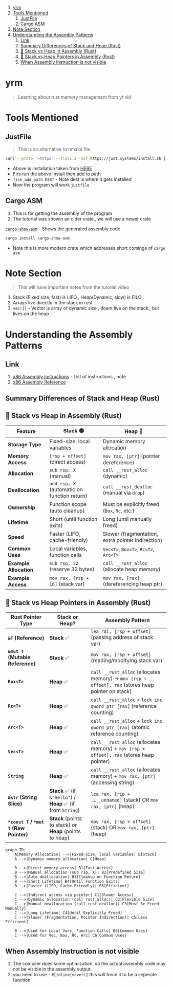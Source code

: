 1. [yrm](#yrm)
2. [Tools Mentioned](#tools-mentioned)
   1. [JustFile](#justfile)
   2. [Cargo ASM](#cargo-asm)
3. [Note Section](#note-section)
4. [Understanding the Assembly Patterns](#understanding-the-assembly-patterns)
   1. [Link](#link)
   2. [Summary Differences of Stack and Heap (Rust)](#summary-differences-of-stack-and-heap-rust)
   3. [📌 Stack vs Heap in Assembly (Rust)](#-stack-vs-heap-in-assembly-rust)
   4. [📌 Stack vs Heap Pointers in Assembly (Rust)](#-stack-vs-heap-pointers-in-assembly-rust)
   5. [When Assembly Instruction is not visible](#when-assembly-instruction-is-not-visible)

# yrm

> Learning about rust memory management from yt vid

# Tools Mentioned 

## JustFile 

> This is an alternative to nmake file 

```sh
curl --proto '=https' --tlsv1.2 -sSf https://just.systems/install.sh | bash -s -- --to DEST
``` 
- Above is installation taken from [HERE](https://just.systems/man/en/pre-built-binaries.html)
- Firs run the above install then add to path 
- `fish_add_path DEST` - Note dest is where it gets installed 
- Now the program will work `justfile`

## Cargo ASM 

1. This is for getting the assembly of the program 
2. The tutorial was showin an older crate , we will use a newer crate 

[`cargo-show-asm`](https://lib.rs/crates/cargo-show-asm) - Shows the generated assembly code 

```rs 
cargo install cargo-show-asm
```
- Note this is more modern crate which addresses short comings of `cargo asm`

# Note Section 

> This will have important notes from the tutorial video 

1. Stack (Fixed size, fast) is LIFO , Heap(Dynamic, slow) is FILO
2. Arrays live directly in the stack in rust 
3. `vec![]` - Vector is array of dynamic size , doent live on the stack , but lives on the heap


# Understanding the Assembly Patterns 

## Link 

1. [x86 Assembly Instructions](https://www.cs.virginia.edu/~evans/cs216/guides/x86.html) - List of instructions , note 
2. [x86 Assembly Reference](https://www.felixcloutier.com/x86/)


## Summary Differences of Stack and Heap (Rust)

## 📌 Stack vs Heap in Assembly (Rust)

| Feature        | Stack 🟢 | Heap 🔴 |
|---------------|---------|--------|
| **Storage Type** | Fixed-size, local variables | Dynamic memory allocation |
| **Memory Access** | `[rsp + offset]` (direct access) | `mov rax, [ptr]` (pointer dereference) |
| **Allocation** | `sub rsp, X` (manual) | `call __rust_alloc` (dynamic) |
| **Deallocation** | `add rsp, X` (automatic on function return) | `call __rust_dealloc` (manual via `drop`) |
| **Ownership** | Function scope (auto cleanup) | Must be explicitly freed (`Box`, `Rc`, etc.) |
| **Lifetime** | Short (until function exits) | Long (until manually freed) |
| **Speed** | Faster (LIFO, cache-friendly) | Slower (fragmentation, extra pointer indirection) |
| **Common Uses** | Local variables, function calls | `Vec<T>`, `Box<T>`, `Rc<T>`, `Arc<T>` |
| **Example Allocation** | `sub rsp, 32` (reserve 32 bytes) | `call __rust_alloc` (allocate heap memory) |
| **Example Access** | `mov rax, [rsp + 16]` (stack var) | `mov rax, [rax]` (dereferencing heap ptr) |




## 📌 Stack vs Heap Pointers in Assembly (Rust)

| Rust Pointer Type  | Stack or Heap? | Assembly Pattern |
|--------------------|---------------|------------------|
| **`&T` (Reference)** | **Stack** ✅ | `lea rdi, [rsp + offset]` (passing address of stack var) |
| **`&mut T` (Mutable Reference)** | **Stack** ✅ | `mov rax, [rsp + offset]` (reading/modifying stack var) |
| **`Box<T>`** | **Heap** ✅ | `call __rust_alloc` (allocates memory) → `mov [rsp + offset], rax` (stores heap pointer on stack) |
| **`Rc<T>`** | **Heap** ✅ | `call __rust_alloc` + `lock inc qword ptr [rax]` (reference counting) |
| **`Arc<T>`** | **Heap** ✅ | `call __rust_alloc` + `lock inc qword ptr [rax]` (atomic reference counting) |
| **`Vec<T>`** | **Heap** ✅ | `call __rust_alloc` (allocates memory) + `mov [rsp + offset], rax` (stores heap pointer) |
| **`String`** | **Heap** ✅ | `call __rust_alloc` (allocates memory) + `mov rax, [ptr]` (accessing string) |
| **`&str` (String Slice)** | **Stack** ✅ (if `&"hello"`) / **Heap** ✅ (if from `String`) | `lea rax, [rip + .L__unnamed]` (stack) OR `mov rax, [ptr]` (heap) |
| **`*const T` / `*mut T` (Raw Pointer)** | **Stack** (points to stack) or **Heap** (points to heap) | `mov rax, [rsp + offset]` (stack) OR `mov rax, [ptr]` (heap) |

```mermaid
graph TD;
    A[Memory Allocation] -->|Fixed-size, local variables| B[Stack]
    A -->|Dynamic memory allocation| C[Heap]

    B -->|Direct memory access| B1[Fast Access]
    B -->|Manual allocation (sub rsp, X)| B2[Predefined Size]
    B -->|Auto deallocation| B3[Cleanup on Function Return]
    B -->|Short Lifetime| B4[Until Function Exits]
    B -->|Faster (LIFO, Cache-Friendly)| B5[Efficient]

    C -->|Indirect access via pointer| C1[Slower Access]
    C -->|Dynamic allocation (call rust_alloc)| C2[Flexible Size]
    C -->|Manual deallocation (call rust_dealloc)| C3[Must Be Freed Manually]
    C -->|Long Lifetime| C4[Until Explicitly Freed]
    C -->|Slower (Fragmentation, Pointer Indirection)| C5[Less Efficient]

    B -->|Used for Local Vars, Function Calls| B6[Common Uses]
    C -->|Used for Vec, Box, Rc, Arc| C6[Common Uses]

```

## When Assembly Instruction is not visible 

1. The compiler does some optimization, so the actual assembly code may not be visible in the assembly output.
2. you need to use - `#[inline(never)]` this will force it to be a seperate function